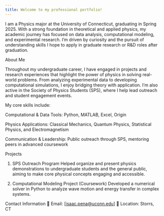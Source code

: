 ```yaml
---
title: Welcome to my professional portfolio!
--- 
```


I am a Physics major at the University of Connecticut, graduating in Spring 2025. With a strong foundation in theoretical and applied physics, my academic journey has focused on data analysis, computational modeling, and experimental research. I’m driven by curiosity and the pursuit of understanding skills I hope to apply in graduate research or R&D roles after graduation.

About Me

Throughout my undergraduate career, I have engaged in projects and research experiences that highlight the power of physics in solving real-world problems. From analyzing experimental data to developing computational simulations, I enjoy bridging theory with application. I’m also active in the Society of Physics Students (SPS), where I help lead outreach and student engagement events.

My core skills include:

Computational & Data Tools: Python, MATLAB, Excel, Origin

Physics Applications: Classical Mechanics, Quantum Physics, Statistical Physics, and Electromagnetism

Communication & Leadership: Public outreach through SPS, mentoring peers in advanced coursework

Projects

1. SPS Outreach Program
Helped organize and present physics demonstrations to undergraduate students and the general public, aiming to make core physical concepts engaging and accessible.

2. Computational Modeling Project (Coursework)
Developed a numerical solver in Python to analyze wave motion and energy transfer in complex systems.

Contact Information
📧 Email: [isaac.pena@uconn.edu]
📍 Location: Storrs, CT 

